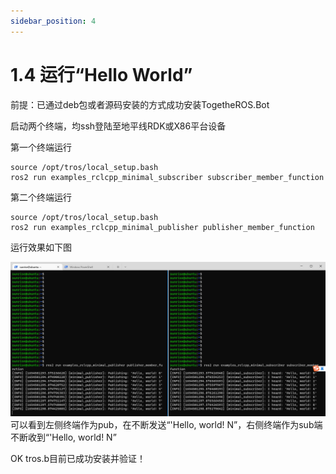 ```yaml
---
sidebar_position: 4
---
```


# 1.4 运行“Hello World”

前提：已通过deb包或者源码安装的方式成功安装TogetheROS.Bot

启动两个终端，均ssh登陆至地平线RDK或X86平台设备

第一个终端运行

```shell
source /opt/tros/local_setup.bash
ros2 run examples_rclcpp_minimal_subscriber subscriber_member_function
```

第二个终端运行

```shell
source /opt/tros/local_setup.bash
ros2 run examples_rclcpp_minimal_publisher publisher_member_function
```

运行效果如下图

![hello world](./image/run_hello_world/hello_world.png "hello world")
可以看到左侧终端作为pub，在不断发送“'Hello, world! N”，右侧终端作为sub端不断收到“'Hello, world! N”

OK tros.b目前已成功安装并验证！
